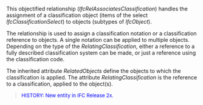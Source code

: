﻿This objectified relationship (_IfcRelAssociatesClassification_) handles the assignment of a classification object (items of the select _IfcClassificationSelect_) to objects (subtypes of _IfcObject_).

The relationship is used to assign a classification notation or a classification reference to objects. A single notation can be applied to multiple objects. Depending on the type of the _RelatingClassification_, either a reference to a fully described classification system can be made, or just a reference using the classification code.

The inherited attribute _RelatedObjects_ define the objects to which the classification is applied. The attribute _RelatingClassification_ is the reference to a classification, applied to the object(s).

> <font color="#0000FF" size="-1">HISTORY: New entity in IFC Release
		  2x.</font>
>
